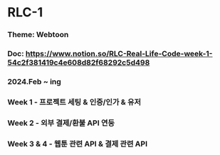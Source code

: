 # RLC-1

### Theme: Webtoon 
### Doc: https://www.notion.so/RLC-Real-Life-Code-week-1-54c2f381419c4e608d82f68292c5d498 

### 2024.Feb ~ ing 

### Week 1 - 프로젝트 세팅 & 인증/인가 & 유저 
### Week 2 - 외부 결제/환불 API 연둥
### Week 3 & 4 - 웹툰 관련 API & 결제 관련 API
